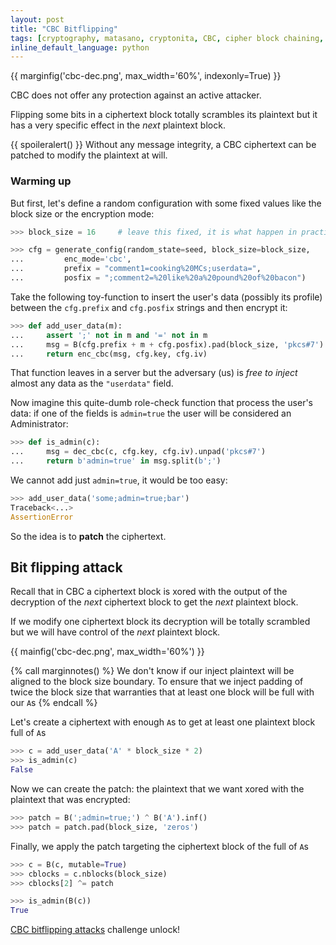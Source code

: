 ```yaml
---
layout: post
title: "CBC Bitflipping"
tags: [cryptography, matasano, cryptonita, CBC, cipher block chaining, forgery, forge, bit flipping]
inline_default_language: python
---
```


{{ marginfig('cbc-dec.png', max_width='60%', indexonly=True) }}

CBC does not offer any protection against an active attacker.

Flipping some bits in a ciphertext block totally scrambles its
plaintext but it has a very specific effect in the *next* plaintext
block.

{{ spoileralert() }}
Without any message integrity, a CBC ciphertext can be patched
to modify the plaintext at will.<!--more-->

### Warming up

But first, let's define a random configuration with some fixed values like
the block size or the encryption mode:

<!--
>>> from cryptonita import B                # byexample: +timeout=10

>>> import sys
>>> sys.path.append("./posts/matasano/assets")
>>> from challenge import generate_config, enc_cbc, dec_cbc  # byexample: +timeout=10

>>> seed = 20180703   # make the tests 'random' but deterministic
-->

```python
>>> block_size = 16     # leave this fixed, it is what happen in practice

>>> cfg = generate_config(random_state=seed, block_size=block_size,
...         enc_mode='cbc',
...         prefix = "comment1=cooking%20MCs;userdata=",
...         posfix = ";comment2=%20like%20a%20pound%20of%20bacon")
```

Take the following toy-function to insert the user's data (possibly
its profile) between the ``cfg.prefix`` and ``cfg.posfix`` strings
and then encrypt it:

```python
>>> def add_user_data(m):
...     assert ';' not in m and '=' not in m
...     msg = B(cfg.prefix + m + cfg.posfix).pad(block_size, 'pkcs#7')
...     return enc_cbc(msg, cfg.key, cfg.iv)
```

That function leaves in a server but the adversary (us) is
*free to inject* almost any data as the `"userdata"` field.

Now imagine this quite-dumb role-check function that process the
user's data: if one of the fields is ``admin=true``
the user will be considered an Administrator:

```python
>>> def is_admin(c):
...     msg = dec_cbc(c, cfg.key, cfg.iv).unpad('pkcs#7')
...     return b'admin=true' in msg.split(b';')
```

We cannot add just ``admin=true``, it would be too easy:

```python
>>> add_user_data('some;admin=true;bar')
Traceback<...>
AssertionError
```

So the idea is to **patch** the ciphertext.

## Bit flipping attack

Recall that in CBC a ciphertext block is xored with the output of the decryption
of the *next* ciphertext block to get the *next* plaintext block.

If we modify one ciphertext block its decryption will be totally scrambled
but we will have control of the *next* plaintext block.

{{ mainfig('cbc-dec.png', max_width='60%') }}

{% call marginnotes() %}
We don't know if our inject plaintext
will be aligned to the block size boundary. To ensure that we inject
padding of twice the block size that warranties that at least one block
will be full with our ``A``s
{% endcall %}

Let's create a ciphertext with enough ``A``s to get at least one plaintext block
full of ``A``s

```python
>>> c = add_user_data('A' * block_size * 2)
>>> is_admin(c)
False
```

Now we can create the patch: the plaintext that we want
xored with the plaintext that was encrypted:

```python
>>> patch = B(';admin=true;') ^ B('A').inf()
>>> patch = patch.pad(block_size, 'zeros')
```

Finally, we apply the patch targeting the ciphertext block of the
full of ``A``s

```python
>>> c = B(c, mutable=True)
>>> cblocks = c.nblocks(block_size)
>>> cblocks[2] ^= patch

>>> is_admin(B(c))
True
```

[CBC bitflipping attacks](https://cryptopals.com/sets/2/challenges/16)
challenge unlock!
